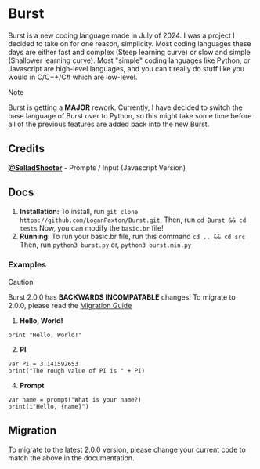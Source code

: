 # Burst
Burst is a new coding language made in July of 2024. I was a project I decided to take on for one reason, simplicity. Most coding languages these days are either fast and complex (Steep learning curve) or slow and simple (Shallower learning curve). Most "simple" coding languages like Python, or Javascript are high-level languages, and you can't really do stuff like you would in C/C++/C# which are low-level.

> [!NOTE]
> Burst is getting a **MAJOR** rework. Currently, I have decided to switch the base language of Burst over to Python, so this might take some time before all of the previous features are added back into the new Burst.

## Credits
**[@SalladShooter](https://github.com/SalladShooter)** - Prompts / Input (Javascript Version)

## Docs

1. **Installation:**
   To install, run `git clone https://github.com/LoganPaxton/Burst.git`,
   Then, run `cd Burst && cd tests`
   Now, you can modify the `basic.br` file!
2. **Running:**
   To run your basic.br file, run this command `cd .. && cd src`
   Then, run `python3 burst.py` or, `python3 burst.min.py`


### Examples

> [!CAUTION]
> Burst 2.0.0 has **BACKWARDS INCOMPATABLE** changes! To migrate to 2.0.0, please read the [Migration Guide](#Migration)

1. **Hello, World!**
```burst
print "Hello, World!"
```
2. **PI**
```burst
var PI = 3.141592653
print("The rough value of PI is " + PI)
```
4. **Prompt**
```burst
var name = prompt("What is your name?)
print(i"Hello, {name}")
```

## Migration
To migrate to the latest 2.0.0 version, please change your current code to match the above in the documentation.
